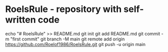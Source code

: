 # RoelsRule - repository with self-written code

echo "# RoelsRule" >> README.md
git init
git add README.md
git commit -m "first commit"
git branch -M main
git remote add origin https://github.com/Roelof1986/RoelsRule.git
git push -u origin main
